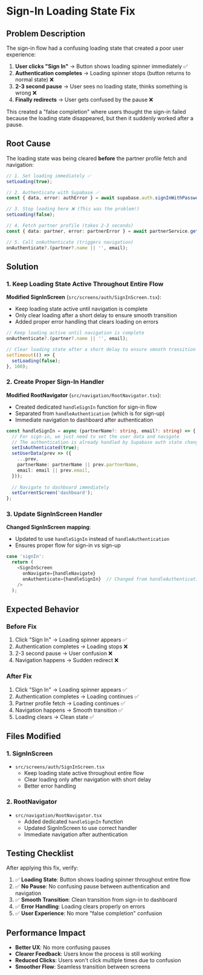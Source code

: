 # Sign-In Loading State Fix

## Problem Description

The sign-in flow had a confusing loading state that created a poor user experience:

1. **User clicks "Sign In"** → Button shows loading spinner immediately ✅
2. **Authentication completes** → Loading spinner stops (button returns to normal state) ❌
3. **2-3 second pause** → User sees no loading state, thinks something is wrong ❌
4. **Finally redirects** → User gets confused by the pause ❌

This created a "false completion" where users thought the sign-in failed because the loading state disappeared, but then it suddenly worked after a pause.

## Root Cause

The loading state was being cleared **before** the partner profile fetch and navigation:

```typescript
// 1. Set loading immediately ✅
setLoading(true);

// 2. Authenticate with Supabase ✅
const { data, error: authError } = await supabase.auth.signInWithPassword({...});

// 3. Stop loading here ❌ (This was the problem!)
setLoading(false);

// 4. Fetch partner profile (takes 2-3 seconds)
const { data: partner, error: partnerError } = await partnerService.getPartner();

// 5. Call onAuthenticate (triggers navigation)
onAuthenticate?.(partner?.name || '', email);
```

## Solution

### 1. Keep Loading State Active Throughout Entire Flow

**Modified SignInScreen** (`src/screens/auth/SignInScreen.tsx`):
- Keep loading state active until navigation is complete
- Only clear loading after a short delay to ensure smooth transition
- Added proper error handling that clears loading on errors

```typescript
// Keep loading active until navigation is complete
onAuthenticate?.(partner?.name || '', email);

// Clear loading state after a short delay to ensure smooth transition
setTimeout(() => {
  setLoading(false);
}, 100);
```

### 2. Create Proper Sign-In Handler

**Modified RootNavigator** (`src/navigation/RootNavigator.tsx`):
- Created dedicated `handleSignIn` function for sign-in flow
- Separated from `handleAuthentication` (which is for sign-up)
- Immediate navigation to dashboard after authentication

```typescript
const handleSignIn = async (partnerName?: string, email?: string) => {
  // For sign-in, we just need to set the user data and navigate
  // The authentication is already handled by Supabase auth state change
  setIsAuthenticated(true);
  setUserData(prev => ({
    ...prev,
    partnerName: partnerName || prev.partnerName,
    email: email || prev.email,
  }));
  
  // Navigate to dashboard immediately
  setCurrentScreen('dashboard');
};
```

### 3. Update SignInScreen Handler

**Changed SignInScreen mapping**:
- Updated to use `handleSignIn` instead of `handleAuthentication`
- Ensures proper flow for sign-in vs sign-up

```typescript
case 'signIn':
  return (
    <SignInScreen 
      onNavigate={handleNavigate} 
      onAuthenticate={handleSignIn}  // Changed from handleAuthentication
    />
  );
```

## Expected Behavior

### Before Fix
1. Click "Sign In" → Loading spinner appears ✅
2. Authentication completes → Loading stops ❌
3. 2-3 second pause → User confusion ❌
4. Navigation happens → Sudden redirect ❌

### After Fix
1. Click "Sign In" → Loading spinner appears ✅
2. Authentication completes → Loading continues ✅
3. Partner profile fetch → Loading continues ✅
4. Navigation happens → Smooth transition ✅
5. Loading clears → Clean state ✅

## Files Modified

### 1. SignInScreen
- `src/screens/auth/SignInScreen.tsx`
  - Keep loading state active throughout entire flow
  - Clear loading only after navigation with short delay
  - Better error handling

### 2. RootNavigator
- `src/navigation/RootNavigator.tsx`
  - Added dedicated `handleSignIn` function
  - Updated SignInScreen to use correct handler
  - Immediate navigation after authentication

## Testing Checklist

After applying this fix, verify:

1. ✅ **Loading State**: Button shows loading spinner throughout entire flow
2. ✅ **No Pause**: No confusing pause between authentication and navigation
3. ✅ **Smooth Transition**: Clean transition from sign-in to dashboard
4. ✅ **Error Handling**: Loading clears properly on errors
5. ✅ **User Experience**: No more "false completion" confusion

## Performance Impact

- **Better UX**: No more confusing pauses
- **Clearer Feedback**: Users know the process is still working
- **Reduced Clicks**: Users won't click multiple times due to confusion
- **Smoother Flow**: Seamless transition between screens 